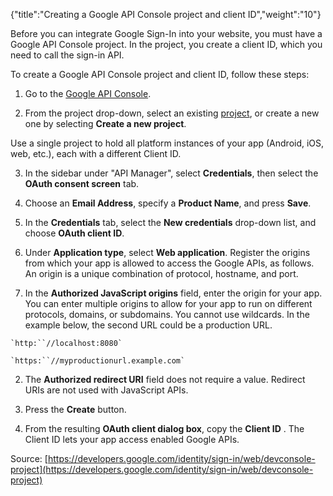 {"title":"Creating a Google API Console project and client ID","weight":"10"}

Before you can integrate Google Sign-In into your website, you must have a Google API Console project. In the project, you create a client ID, which you need to call the sign-in API.

To create a Google API Console project and client ID, follow these steps:

1. Go to the [Google API Console](https://console.developers.google.com/project/_/apiui/apis/library).

2. From the project drop-down, select an existing [project](https://support.google.com/cloud/answer/6158853), or create a new one by selecting **Create a new project**.

  Use a single project to hold all platform instances of your app (Android, iOS, web, etc.), each with a different Client ID.

3. In the sidebar under "API Manager", select **Credentials**, then select the **OAuth consent screen** tab.

  1. Choose an **Email Address**, specify a **Product Name**, and press **Save**.

4. In the **Credentials** tab, select the **New credentials** drop-down list, and choose **OAuth client ID**.

5. Under **Application type**, select **Web application**. Register the origins from which your app is allowed to access the Google APIs, as follows. An origin is a unique combination of protocol, hostname, and port.

  1. In the **Authorized JavaScript origins** field, enter the origin for your app. You can enter multiple origins to allow for your app to run on different protocols, domains, or subdomains. You cannot use wildcards. In the example below, the second URL could be a production URL.

    `http:``//localhost:8080`

    `https:``//myproductionurl.example.com`

  2. The **Authorized redirect URI** field does not require a value. Redirect URIs are not used with JavaScript APIs.

  3. Press the **Create** button.

6. From the resulting **OAuth client dialog box**, copy the **Client ID** . The Client ID lets your app access enabled Google APIs.


Source: [https://developers.google.com/identity/sign-in/web/devconsole-project](https://developers.google.com/identity/sign-in/web/devconsole-project)

